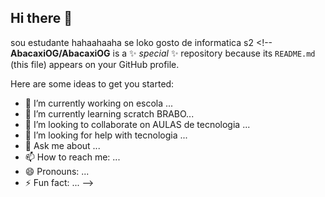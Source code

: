## Hi there 👋
sou estudante hahaahaaha se loko
gosto de informatica s2 <!--
**AbacaxiOG/AbacaxiOG** is a ✨ _special_ ✨ repository because its `README.md` (this file) appears on your GitHub profile.

Here are some ideas to get you started:

- 🔭 I’m currently working on escola ...
- 🌱 I’m currently learning scratch BRABO...
- 👯 I’m looking to collaborate on AULAS de tecnologia  ...
- 🤔 I’m looking for help with tecnologia ...
- 💬 Ask me about ...
- 📫 How to reach me: ...
- 😄 Pronouns: ...
- ⚡ Fun fact: ...
-->
